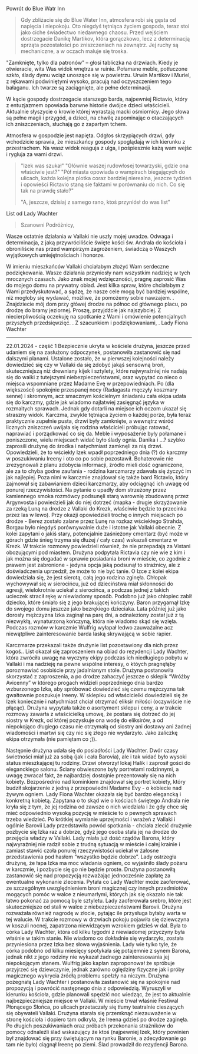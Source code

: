 

Powrót do Blue Watr Inn
> Gdy zbliżacie się do Blue Water Inn, atmosfera robi się gęsta od napięcia i niepokoju. Oto niegdyś tętniąca życiem gospoda, teraz stoi jako ciche świadectwo niedawnego chaosu. Przed wejściem dostrzegacie Danikę Martikov, która gorączkowo, lecz z determinacją sprząta pozostałości po zniszczeniach na zewnątrz. Jej ruchy są mechaniczne, a w oczach maluje się troska.
>
"Zamknięte, tylko dla patronów" – głosi tabliczka na drzwiach. Kiedy je otwieracie, wita Was widok wnętrza w ruinie. Połamane meble, potłuczone szkło, ślady dymu wciąż unoszące się w powietrzu. Urwin Martikov i Muriel, z rękawami podwiniętymi wysoko, pracują nad oczyszczeniem tego bałaganu. Ich twarze są zaciągnięte, ale pełne determinacji.
>
W kącie gospody dostrzegacie starszego barda, najpewniej Rictavio, który z entuzjazmem opowiada barwne historie dwójce dzieci właścicieli. Aktualnie słyszycie o krowie której wyrastają macki ośmiornicy. Jego słowa są pełne magii i przygód, a dzieci, na chwilę zapominając o otaczających ich zniszczeniach, słuchają go z zapartym tchem.
>
Atmosfera w gospodzie jest napięta. Odgłos skrzypiących drzwi, gdy wchodzicie sprawia, że mieszkańcy gospody spoglądają w ich kierunku z przestrachem.
Na wasz widok reaguja z ulga, i pośpiesznie każą wam wejśc i rygluja za wami drzwi.
>
>"Izek was szukał"
>"Głównie waszej rudowłosej towarzyski, gdzie ona właściwie jest?"
>"Pół miasta opowiada o wampirach biegających do ulicach, każda kolejna plotka coraz bardziej nierealna, jeszcze tydzień i opowieści Rictavio staną sie faktami w porównaniu do nich. Co się tak na prawdę stało?"
>
> "A, jeszcze, dzisiaj z samego rano, ktoś przyniósł do was list"



List od Lady Wachter

>Szanowni Podróżnicy,
>
Wasze ostatnie działania w Vallaki nie uszły mojej uwadze. Odwaga i determinacja, z jaką przywróciliście święte kości św. Andrala do kościoła i obroniliście nas przed wampirzym zagrożeniem, świadczą o Waszych wyjątkowych umiejętnościach i honorze.
>
W imieniu mieszkańców Vallaki chciałabym złożyć Wam serdeczne podziękowania. Wasze działania przyniosły nam wszystkim nadzieję w tych mrocznych czasach. Jako znak mojej wdzięczności, pragnę zaprosić Was do mojego domu na prywatny obiad. Jest kilka spraw, które chciałabym z Wami przedyskutować, a sądzę, że nasze cele mogą być bardziej wspólne, niż mogłoby się wydawać, możliwe, że pomożemy sobie nawzajem.
.
Znajdziecie mój dom przy główej drodze na północ od głównego placu, po drodzę do bramy jeziornej. Proszę, przyjdźcie jak najszybciej. Z niecierpliwością oczekuję na spotkanie z Wami i omówienie potencjalnych przyszłych przedsięwzięć.
.
Z szacunkiem i podziękowaniami,
.
Lady Fiona Wachter


_________

22.01.2024 - część 1
Bezpiecznie ukryta w kościele drużyna, jeszcze przed udaniem się na zasłużony odpoczynek, postanowiła zastanowić się nad dalszymi planami. Ustalone zostało, że w pierwszej kolejności należy dowiedzieć się czy w Vallaki da się zdobyć jakąś sensowną broń, skuteczniejszą niż drewniany kijek i sztylety, które najwyraźniej nie nadają się do walki z tutejszymi niebezpieczeństwami, oraz wypytać co nieco o miejsca wspomniane przez Madame Evę w przepowiedniach.
Po (dla większości) spokojnie przespanej nocy (Radagasta męczyły koszmary senne) i skromnym, acz smacznym kościelnym śniadaniu cała ekipa udała się do karczmy, gdzie jak wiadomo najłatwiej zasięgnąć języka w rozmaitych sprawach. Jednak gdy dotarli na miejsce ich oczom ukazał się straszny widok. Karczma, zwykle tętniąca życiem o każdej porze, była teraz praktycznie zupełnie pusta, drzwi były zamknięte, a wewnątrz wśród licznych zniszczeń uwijała się rodzina właścicieli próbując ratować, naprawiać i porządkować co się da. Meble i wyposażenie były połamane i poniszczone, wielu miejscach widać było ślady ognia. Danika i …? szybko zaprosili drużynę do środka i natychmiast zamknęli za nią drzwi. Opowiedzieli, że to wściekły Izek wpadł poprzedniego dnia (?) do karczmy w poszukiwaniu Ireeny i oto co po sobie pozostawił.
Bohaterowie nie zrezygnowali z planu zdobycia informacji, źródło mieli dość ograniczone, ale za to chyba godne zaufania - rodzina karczmarzy zdawała się życzyć im jak najlepiej. Poza nimi w karczmie znajdował się także bard Rictavio, który zajmował się zabawianiem dzieci karczmarzy, aby odciągnąć ich uwagę od ponurej rzeczywistości.
Na pytanie o upadły dom strzeżony przez kamiennego smoka rozmówcy podsunęli starą warownię zbudowaną przez Argynvosta i powiedzieli jak do niej dotrzeć (mapka - drugie skrzyżowanie za rzeką Luną na drodze z Vallaki do Krezk, właściwie będzie to przecinka przez las w lewo). Przy okazji opowiedzieli trochę o innych miejscach po drodze - Berez zostało zalane przez Lunę na rozkaz wściekłego Strahda, Borgau było niegdyś porównywalnie duże i istotne jak Vallaki obecnie. Z kolei zapytani o jakiś stary, potencjalnie zaśnieżony cmentarz (być może w górach gdzie śnieg trzyma się dłużej / cały czas) wskazali cmentarz w Krezk. W trakcie rozmowy powiedzieli również, że nie przepadają za Vistani obozującymi pod miastem.
Drużyna podpytała Rictavia czy nie wie z kim i jak można się dogadać w sprawie posiadania broni w mieście, co zgodnie z prawem jest zabronione - jedyna opcja jaką podsunął to strażnicy, ale z doświadczenia uprzedził, że może to nie być tanie.
O Izce z kolei ekipa dowiedziała się, że jest sierotą, całą jego rodzina zginęła. Chłopak wychowywał się w sierocińcu, już od dzieciństwa miał skłonności do agresji, wielokrotnie uciekał z sierocińca, a podczas jednej z takich ucieczek stracił rękę w niewiadomy sposób. Podobno już jako chłopiec zabił dziecko, które śmiało się z jego brakującej kończyny. Baron przygarnął Izkę do swojego domu jeszcze jako bezrękiego dzieciaka. Lata później już jako dorosły mężczyzna Izka zaginął na parę dni, a odnaleziony został już z tą niezwykłą, wynaturzoną kończyną, która nie wiadomo skąd się wzięła.
Podczas rozmów w karczmie Wulfrig wyłapał ledwo zauważalne acz niewątpliwe zainteresowanie barda laską skrywającą w sobie rapier.

Karczmarze przekazali także drużynie list pozostawiony dla nich przez kogoś.. List okazał się zaproszeniem na obiad do rezydencji Lady Wachter, która zwróciła uwagę na wyczyny ekipy podczas ich niedługiego pobytu w Vallaki i ma nadzieję na pewne wspólne interesy, o któych pragnęłąby porozmawiać osobiście przy jadalnianym stole.
Drużyna postanowiła skorzystać z zaproszenia, a po drodze zahaczyć jeszcze o sklepik “Wróżby Avicenny” w którego progach widzieli poprzedniego dnia bardzo wzburzonego Izka, aby spróbować dowiedzieć się czemu mężczyzna tak gwałtownie poszukuje Ireeny.
W sklepiku od właścicielki dowiedzieli się że Izek koniecznie i natychmiast chciał otrzymać eliksir miłości (oczywiście nie płącąc). Drużyna wypytała także o asortyment sklepu i ceny, a w trakcie rozmowy zawarła z właścicielką umowę, że postara się dotrzeć do jej siostry w Krezk, od której pozyskuje ona wodę do eliksirów, a od niepokojąco długiego czasu nie otrzymałą od siostry ani dostawy ani żadnej wiadomości i martwi się czy nic się złego nie wydarzyło. Jako zaliczkę ekipa otrzymała (nie pamiętam co ;)).

Następnie drużyna udała się do posiadłości Lady Wachter. Dwór czasy świetności miał już za sobą (jak i cała Barovia), ale i tak widać było wysoki status mieszkającej tu rodziny. Drzwi otworzył lokaj Halik i zaprosił gości do eleganckiego salonu. Ściany obwieszone były portretami rodzinnymi, a uwagę zwracał fakt, że najbardziej dostojnie prezentowały się na nich kobiety. Bezpośrednio nad kominkiem znajdował się portret kobiety, który budził skojarzenie z jedną z przepowiedni Madame Evy - o kobiecie nad żywym ogniem.
Lady Fiona Wachter okazała się być bardzo elegancką i konkretną kobietą. Zapytana o to skąd wie o kościach świętego Andrala nie kryła się z tym, że jej rodzina od zawsze o nich wiedziała i że gdy chce się mieć odpowiednio wysoką pozycję w mieście to o pewnych sprawach trzeba wiedzieć. Po krótkiej wymianie uprzejmości i wrażeń z Vallaki i ogólnie Barovii Lady przedstawiła powód spotkania - chciała zlecić drużynie pozbycie się Izka raz a dobrze, gdyż jego osoba stała jej na drodze do przejęcia władzy w Vallaki. Lady miała już dość rządów Barona, który najwyraźniej nie radził sobie z trudną sytuacją w mieście i całej krainie i zamiast stawić czoła ponurej rzeczywistości uciekał w żałosne przedstawienia pod hasłem “wszystko będzie dobrze”. Lady ostrzegła drużynę, że łapa Izka ma moc władania ogniem, co wyjaśniło ślady pożaru w karczmie, i pozbycie się go nie będzie proste. Drużyna postanowiłą zastanowić się nad propozycją rozważając jednocześnie zapłatę za ewentualne wykonanie zlecenia. Pytała co Lady Wachter może zaoferować, ze szczególnym uwzględnieniem broni magicznej czy innych przedmiotów mogących pomóc w walce z nieumarłymi, których jak się okazało nie tak łatwo pokonać za pomocą byle sztyletu. Lady zaoferowała srebro, które jest skuteczniejsze od stali w walce z niebezpieczeństwami Barovii. Drużyna rozważała również nagrodę w złocie, pytając ile przysługa byłaby warta w tej walucie.
W trakcie rozmowy w drzwiach pokoju pojawiła się dziewczyna w koszuli nocnej, zapatrzona niewidzącym wzrokiem gdzieś w dal. Była to córka Lady Wachter, która od kilku tygodni z niewiadomej przyczyny była właśnie w takim stanie. Nie wiadomo co dokładnie się wydarzyło, została przyniesiona przez Izka bez słowa wyjaśnienia. Lady wie tylko tyle, że córka podobno od kilku miesięcy spotykała się potajemnie z synem Barona, jednak nikt z jego rodziny nie wykazał żadnego zainteresowania jej niepokojącym stanem. Wulfrig jako kapłan zaproponował że spróbuje przyjrzeć się dziewczynie, jednak zarówno oględziny fizyczne jak i próby magicznego wykrycia żródłą problemu spełzły na niczym.
Drużyna pożegnałą Lady Wachter i postanowiła zastanowić się na spokojnie nad propozycją i powrócić następnego dnia z odpowiedzią. Wyruszyli w kierunku kościoła, gdzie planowali spędzić noc wiedząc, że jest to aktualnie najbezpieczniejsze miejsce w Vallaki. W mieście trwał właśnie Festiwal Płonącego Słońca, po ulicach przetaczały się tłumy teatralnie cieszących się obywateli Vallaki. Drużyna starała się przemknąć niezauważenie w stronę kościoła i dopiero tam odkryła, że Ireena gdzieś po drodze zaginęła. Po długich poszukiwaniach oraz próbach przekonania strażników do pomocy odnaleźli ślad wskazujący że ktoś (najpewniej Izek, który powinien był znajdować się przy świętującym na rynku Baronie, a zdecydowanie go tam nie było) ciągnął Ireenę po ziemi. Ślad prowadził do rezydencji Barona.